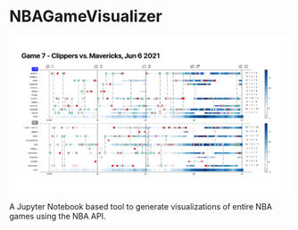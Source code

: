 # NBAGameVisualizer

![Dallas vs. Clippers, Game 7 2021](img/game.png)

A Jupyter Notebook based tool to generate visualizations of entire NBA games using the NBA API.